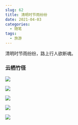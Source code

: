 ```yaml
---
slug: 62
title: 清明时节雨纷纷
date: 2021-04-03
categories: 
  - 随笔
tags: 
  - 旅游
---
```





清明时节雨纷纷，路上行人欲断魂。

### 云栖竹径

![](https://imgurl.zishu.me/images/old/2021/04/04/b2dbd256cb9c3cd65110580c9c02dbfd.png)

![](https://imgurl.zishu.me/images/old/2021/04/04/a27aeb1b582c6a0cd510a5c3ad28fd41.png)

![](https://imgurl.zishu.me/images/old/2021/04/03/5753d64ad69892c2b64de4a726f63724.png)

![](https://imgurl.zishu.me/images/old/2021/04/04/b3839222eaf37e4520e183104b876430.png)

![](https://imgurl.zishu.me/images/old/2021/04/04/c9d1b928b996ee283177be0fa246543b.png)